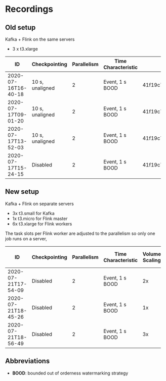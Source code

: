 # Recordings

## Old setup

Kafka + Flink on the same servers
* 3 x t3.xlarge

| ID                  | Checkpointing   | Parallelism | Time Characteristic | Commit                                   |
| ------------------- | --------------- | ----------- | ------------------- | ---------------------------------------- |
| 2020-07-16T16-40-18 | 10 s, unaligned | 2           | Event, 1 s BOOD     | 41f19c7ff10df4ff9a9514d7999ce9687cfc07ff |
| 2020-07-17T09-01-20 | 10 s, unaligned | 2           | Event, 1 s BOOD     | 41f19c7ff10df4ff9a9514d7999ce9687cfc07ff |
| 2020-07-17T13-52-03 | 10 s, unaligned | 2           | Event, 1 s BOOD     | 41f19c7ff10df4ff9a9514d7999ce9687cfc07ff |
| 2020-07-17T15-24-15 | Disabled        | 2           | Event, 1 s BOOD     | 41f19c7ff10df4ff9a9514d7999ce9687cfc07ff |

## New setup
Kafka + Flink on separate servers
* 3x t3.small for Kafka
* 1x t3.micro for Flink master
* 6x t3.xlarge for Flink workers

The task slots per Flink worker are adjusted to the parallelism so only one job runs on a server,

| ID                  | Checkpointing | Parallelism | Time Characteristic | Volume Scaling | Latency Marker Interval | Commit                                   |
| ------------------- | ------------- | ----------- | ------------------- | -------------- | ----------------------- | ---------------------------------------- |
| 2020-07-21T17-54-09 | Disabled      | 2           | Event, 1 s BOOD     | 2x             | 1000                    | 5e02c6426c684af0f894066066fc209556548ed0 |
| 2020-07-21T18-45-26 | Disabled      | 2           | Event, 1 s BOOD     | 1x             | 1000                    | 5e02c6426c684af0f894066066fc209556548ed0 |
| 2020-07-21T18-56-49 | Disabled      | 2           | Event, 1 s BOOD     | 3x             | 1000                    | 5e02c6426c684af0f894066066fc209556548ed0 |


## Abbreviations
* **BOOD**: bounded out of orderness watermarking strategy

